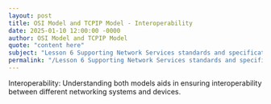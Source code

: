 ```yaml
---
layout: post
title: OSI Model and TCPIP Model - Interoperability
date: 2025-01-10 12:00:00 -0000
author: OSI Model and TCPIP Model
quote: "content here"
subject: "Lesson 6 Supporting Network Services standards and specifications"
permalink: "/Lesson 6 Supporting Network Services standards and specifications/OSI Model and TCPIP Model/OSI Model and TCPIP Model - Interoperability"
---
```


Interoperability: Understanding both models aids in ensuring interoperability between different networking systems and devices.
